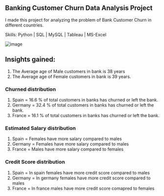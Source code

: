 ## Banking Customer Churn Data Analysis Project

I made this project for analyzing the problem of Bank Customer Churn in different countries.

Skills: Python | SQL | MySQL | Tableau | MS-Excel 

![image](https://user-images.githubusercontent.com/78916771/230556753-e1de0964-a59d-453a-80c4-5678a604cd5d.png)

## Insights gained:

1. The Average age of Male customers in bank is 38 years 
2. The Average age of Female customers in bank is 39 years.

### Churned distribution

1. Spain = 16.6 % of total customers in banks has churned or left the bank.
2. Germany = 32.4 % of total customers in banks has churned or left the bank.
3. France = 16.1 % of total customers in banks has churned or left the bank.

### Estimated Salary distribution

1. Spain = Females have more salary compared to males
2. Germany = Females have more salary compared to males
3. France = Males have more salary compared to females

### Credit Score distribution

1. Spain = In spain females have more credit score compared to males
2. Germany = In germany females have more credit score compared to males
3. France = In france males have more credit score comapred to females